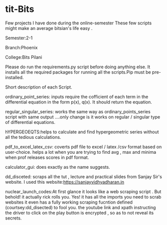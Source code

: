 # tit-Bits
Few projects I have done during the online-semester
These few scripts might make an average bitsian's life easy . 

Semester:2-1 

Branch:Phoenix

College:Bits Pilani

Please do run the requirements.py script before doing anything else. It installs all the required packages for running all the scripts.Pip must be pre-installed.

Short description of each Script.

ordinary_point_series: inputs require the cofficient of each term in the differential equation in the form p(x), q(x). It should return the equation.


regular_singular_series: works the same way as ordinary_points_series script with same output ....only change is it works on regular / singular type of differential equations.


hYPERGEOEQTS:helps to calculate and find hypergeometric series without all the tedious calculations.


pdf_to_excel_latex_csv: coverts pdf file to excel / latex /csv format based on user-choice. helps a lot when you are trying to find avg , max and minima when prof releases scores in pdf format.



calculator_gui: does exactly as the name suggests.


dd_disceted: scraps all the tut , lecture and practical slides from Sanjay Sir's website. I used this website:https://sanjayvidhyadharan.in

nuclear_launch_codes:At first glance it looks like a web scraping script . But behold! it actually rick rolls you. Yes! it has all the imports you need to scrab websites it even has a fully working scraping fucntion defined (courtsey:dd_disected) to fool you. the youtube link and xpath instructing the driver to click on the play button is encrypted , so as to not reveal its secrets.







